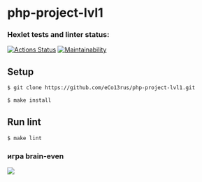 # php-project-lvl1


### Hexlet tests and linter status:
[![Actions Status](https://github.com/eCo13rus/php-project-lvl1/workflows/hexlet-check/badge.svg)](https://github.com/eCo13rus/php-project-lvl1/actions)
[![Maintainability](https://api.codeclimate.com/v1/badges/d4584929471fc16f22b4/maintainability)](https://codeclimate.com/github/eCo13rus/php-project-lvl1/maintainability)

## Setup

```sh
$ git clone https://github.com/eCo13rus/php-project-lvl1.git

$ make install
```

## Run lint

```sh
$ make lint
```

### игра brain-even

<a href="https://asciinema.org/a/akvvd98a5w6siyshQonwG83nM" target="_blank"><img src="https://asciinema.org/a/akvvd98a5w6siyshQonwG83nM.svg" /></a>